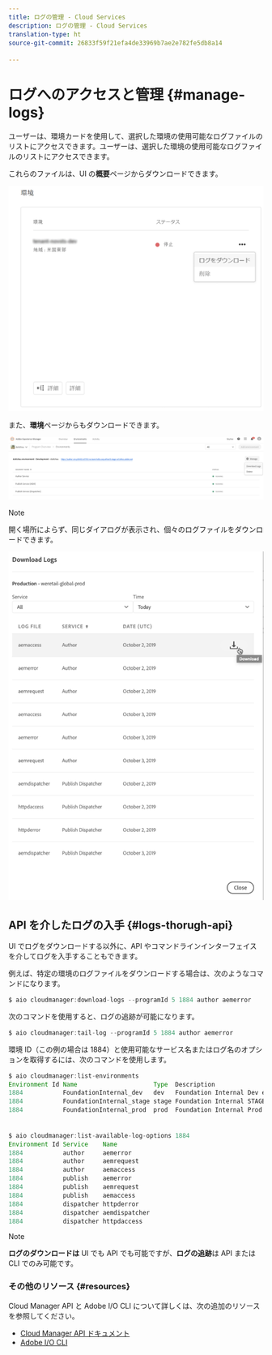 ```yaml
---
title: ログの管理 - Cloud Services
description: ログの管理 - Cloud Services
translation-type: ht
source-git-commit: 26833f59f21efa4de33969b7ae2e782fe5db8a14

---
```



# ログへのアクセスと管理 {#manage-logs}

ユーザーは、環境カードを使用して、選択した環境の使用可能なログファイルのリストにアクセスできます。ユーザーは、選択した環境の使用可能なログファイルのリストにアクセスできます。

これらのファイルは、UI の&#x200B;**概要**&#x200B;ページからダウンロードできます。

![](assets/manage-logs1.png)

また、**環境**&#x200B;ページからもダウンロードできます。

![](assets/manage-logs2.png)

>[!Note]
>開く場所によらず、同じダイアログが表示され、個々のログファイルをダウンロードできます。

![](assets/manage-logs3.png)


## API を介したログの入手 {#logs-thorugh-api}

UI でログをダウンロードする以外に、API やコマンドラインインターフェイスを介してログを入手することもできます。

例えば、特定の環境のログファイルをダウンロードする場合は、次のようなコマンドになります。

```java
$ aio cloudmanager:download-logs --programId 5 1884 author aemerror
```

次のコマンドを使用すると、ログの追跡が可能になります。

```java
$ aio cloudmanager:tail-log --programId 5 1884 author aemerror
```

環境 ID（この例の場合は 1884）と使用可能なサービス名またはログ名のオプションを取得するには、次のコマンドを使用します。

```java
$ aio cloudmanager:list-environments
Environment Id Name                     Type  Description                          
1884           FoundationInternal_dev   dev   Foundation Internal Dev environment  
1884           FoundationInternal_stage stage Foundation Internal STAGE environment
1884           FoundationInternal_prod  prod  Foundation Internal Prod environment
 
 
$ aio cloudmanager:list-available-log-options 1884
Environment Id Service    Name         
1884           author     aemerror     
1884           author     aemrequest   
1884           author     aemaccess    
1884           publish    aemerror     
1884           publish    aemrequest   
1884           publish    aemaccess    
1884           dispatcher httpderror   
1884           dispatcher aemdispatcher
1884           dispatcher httpdaccess
```

>[!Note]
>**ログのダウンロードは** UI でも API でも可能ですが、**ログの追跡**&#x200B;は API または CLI でのみ可能です。

### その他のリソース {#resources}

Cloud Manager API と Adobe I/O CLI について詳しくは、次の追加のリソースを参照してください。

* [Cloud Manager API ドキュメント](https://www.adobe.io/apis/experiencecloud/cloud-manager/docs.html)
* [Adobe I/O CLI](https://github.com/adobe/aio-cli-plugin-cloudmanager)